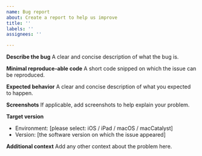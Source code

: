 ```yaml
---
name: Bug report
about: Create a report to help us improve
title: ''
labels: ''
assignees: ''

---
```


**Describe the bug**
A clear and concise description of what the bug is.

**Minimal reproduce-able code**
A short code snipped on which the issue can be reproduced.

**Expected behavior**
A clear and concise description of what you expected to happen.

**Screenshots**
If applicable, add screenshots to help explain your problem.

**Target version**
- Environment: [please select: iOS / iPad / macOS / macCatalyst]
- Version: [the software version on which the issue appeared]

**Additional context**
Add any other context about the problem here.
